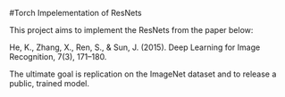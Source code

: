 #Torch Impelementation of ResNets

This project aims to implement the ResNets from the paper below:

He, K., Zhang, X., Ren, S., & Sun, J. (2015). Deep Learning for Image Recognition, 7(3), 171–180.

The ultimate goal is replication on the ImageNet dataset and to release a public, trained model. 